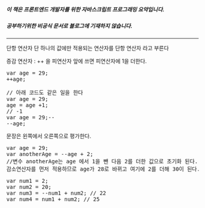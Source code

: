 ##### 이 책은 프론트엔드 개발자를 위한 자바스크립트 프로그래밍 요약입니다.
##### 공부하기위한 비공식 문서로 블로그에 기재하지 않습니다.
<hr>
단항 연산자
단 하나의 값에만 적용되는 연산자를 단항 연산자 라고 부른다

증감 연산자 : ++ 을 피연산자 앞에 쓰면 피연산자에 1을 더한다.
<pre>
var age = 29;
++age;

// 아래 코드도 같은 일을 한다
var age = 29;
age = age +1;
// -1
var age = 29;--
--age;
</pre>
문장은 왼쪽에서 오른쪽으로 평가한다.
<pre>
var age = 29;
var anotherAge = --age + 2;
//변수 anotherAge는 age 에서 1을 뺀 다음 2를 더한 값으로 초기화 된다.
감소연산자를 먼저 적용하므로 age가 28로 바뀌고 여기에 2를 더해 30이 된다.
</pre>
<pre>
var num1 = 2;
var num2 = 20;
var num3 = --num1 + num2; // 22
var num4 = num1 + num2; // 25
</pre>
